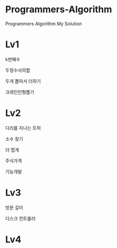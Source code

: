 # Programmers-Algorithm
Programmers Algorithm My Solution

# Lv1

k번째수

두정수사의합

두개 뽑아서 더하기

크레인인형뽑기

# Lv2

다리를 지나는 트럭

소수 찾기

더 맵게

주식가격

기능개발

# Lv3

방문 길이

디스크 컨트롤러

# Lv4
